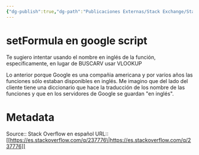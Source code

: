 ```yaml
---
{"dg-publish":true,"dg-path":"Publicaciones Externas/Stack Exchange/Stack Overflow en español/es.stackoverflow.com-237776.md","permalink":"/publicaciones-externas/stack-exchange/stack-overflow-en-espanol/es-stackoverflow-com-237776/","title":"setFormula en google script","hide":true,"noteIcon":"\"0\"","created":"2024-04-03T12:49:10.627-06:00","updated":"2024-04-05T16:43:54.799-06:00"}
---
```


# setFormula en google script

Te sugiero intentar usando el nombre en inglés de la función, específicamente, en lugar de BUSCARV usar VLOOKUP

Lo anterior porque Google es una compañia americana y por varios años las funciones sólo estaban disponibles en inglés. Me imagino que del lado del cliente tiene una diccionario que hace la traducción de los nombre de las funciones y que en los servidores de Google se guardan "en inglés".

# Metadata
Source:: Stack Overflow en español
URL:: [[https://es.stackoverflow.com/q/237776\|https://es.stackoverflow.com/q/237776]]


